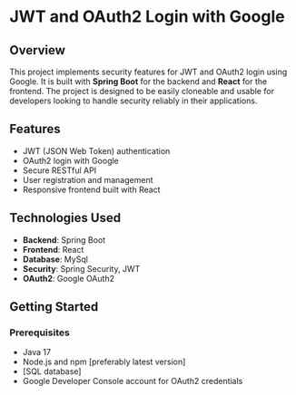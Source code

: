 # JWT and OAuth2 Login with Google

## Overview

This project implements security features for JWT and OAuth2 login using Google. It is built with **Spring Boot** for the backend and **React** for the frontend. 
The project is designed to be easily cloneable and usable for developers looking to handle security reliably in their applications.

## Features

- JWT (JSON Web Token) authentication
- OAuth2 login with Google
- Secure RESTful API
- User registration and management
- Responsive frontend built with React

## Technologies Used

- **Backend**: Spring Boot
- **Frontend**: React
- **Database**: MySql
- **Security**: Spring Security, JWT
- **OAuth2**: Google OAuth2

## Getting Started

### Prerequisites

- Java 17
- Node.js and npm [preferably latest version]
- [SQL database]
- Google Developer Console account for OAuth2 credentials

